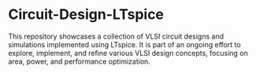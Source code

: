 # Circuit-Design-LTspice
This repository showcases a collection of VLSI circuit designs and simulations implemented using LTspice. It is part of an ongoing effort to explore, implement, and refine various VLSI design concepts, focusing on area, power, and performance optimization.
